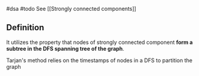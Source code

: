 #dsa #todo
See [[Strongly connected components]]

## Definition

It utilizes the property that nodes of strongly connected component **form a subtree in the DFS spanning tree of the graph**.

Tarjan's method relies on the timestamps of nodes in a DFS to partition the graph
